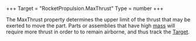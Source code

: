 +++
Target = "RocketPropulsion.MaxThrust"
Type = number
+++

The MaxThrust property determines the upper limit of the thrust that may be exerted to move the part. Parts or assemblies that have high [mass](https://developer.roblox.com/api-reference/function/BasePart/GetMass) will require more thrust in order to to remain airborne, and thus track the [Target](https://developer.roblox.com/api-reference/property/RocketPropulsion/Target).